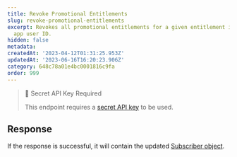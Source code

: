 ```yaml
---
title: Revoke Promotional Entitlements
slug: revoke-promotional-entitlements
excerpt: Revokes all promotional entitlements for a given entitlement identifier and
  app user ID.
hidden: false
metadata: 
createdAt: '2023-04-12T01:31:25.953Z'
updatedAt: '2023-06-16T16:20:23.906Z'
category: 648c78a01e4bc0001816c9fa
order: 999
---
```

> 🚧 Secret API Key Required
> 
> This endpoint requires a [secret API key](doc:authentication) to be used.

## Response

If the response is successful, it will contain the updated [Subscriber object](ref:subscribers#the-subscriber-object).